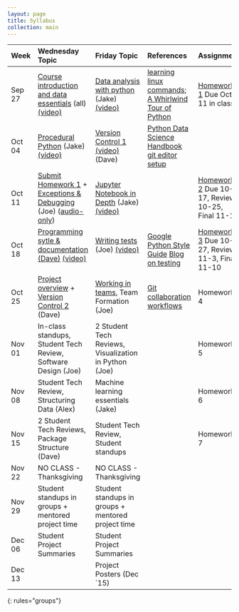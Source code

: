```yaml
---
layout: page
title: Syllabus
collection: main
---
```


| Week      | Wednesday Topic | Friday Topic   | References | Assignment |
|:----------|:----------------|:---------------|:-------------------|:-------------|
|Sep 27 | [Course introduction and data essentials](https://github.com/UWSEDS/LectureNotes/blob/master/01-Course-Introduction-And-Data-Essentials.ppt?raw=true) (all) [(video)](https://uw.hosted.panopto.com/Panopto/Pages/Viewer.aspx?id=caf583cf-f9c6-493f-8e07-a462e03e2354)      | [Data analysis with python](https://github.com/UWSEDS/LectureNotes/blob/master/02-Python-and-Data/Lecture-Python-And-Data-Autumn-2017.ipynb) (Jake) [(video)](https://uw.hosted.panopto.com/Panopto/Pages/Viewer.aspx?id=250b4f48-0ffc-4322-86cf-1465be8d46b5)    | [learning linux commands](http://linuxcommand.org/lc3_learning_the_shell.php); [A Whirlwind Tour of Python](https://jakevdp.github.io/WhirlwindTourOfPython/) | [Homework 1](https://classroom.github.com/a/yiSZgFof) Due Oct 11 in class. |
|Oct 04 | [Procedural Python](https://github.com/UWSEDS/LectureNotes-Autumn2017/tree/master/03-Procedural-Python) (Jake) [(video)](https://uw.hosted.panopto.com/Panopto/Pages/Viewer.aspx?id=145411f3-bcf8-4fe8-82ae-72a3ba4154e2)                  | [Version Control 1](https://github.com/UWSEDS/LectureNotes-Autumn2017/blob/master/04-Introduction-to-Version-Control,-part-1.pptx?raw=true)<br>[(video)](https://uw.hosted.panopto.com/Panopto/Pages/Viewer.aspx?id=dd3c0581-2624-4fea-9713-f89922d1d52a) (Dave)  | [Python Data Science Handbook](https://jakevdp.github.io/PythonDataScienceHandbook/) <br> [git editor setup](http://swcarpentry.github.io/git-novice/02-setup/)  | |
|Oct 11 | [Submit Homework 1](hw1_example_submission.md) + [Exceptions & Debugging](https://github.com/UWSEDS/LectureNotes/tree/master/Debugging-and-Exceptions) (Joe) ([audio-only](https://uw.hosted.panopto.com/Panopto/Pages/Viewer.aspx?id=72e61808-25b8-4d0c-9075-b41b72b9a190))                     | [Jupyter Notebook in Depth](https://github.com/UWSEDS/LectureNotes-Autumn2017/tree/master/06-Jupyter-Notebook-In-Depth) (Jake) [(video)](https://uw.hosted.panopto.com/Panopto/Pages/Viewer.aspx?id=f3d240aa-3c10-4439-bba0-629e74b4bde7)               | | [Homework 2](https://classroom.github.com/a/LvWgZBw1) Due 10-17, Review 10-25, Final 11-1 |
|Oct 18 | [Programming sytle & documentation (Dave)](https://github.com/UWSEDS/LectureNotes-Autumn2017/blob/master/07.Documentation_and_Style.pptx?raw=true) [(video)](https://uw.hosted.panopto.com/Panopto/Pages/Viewer.aspx?id=dcc96257-e1ee-4c0d-81d4-24375b2df3d9)         |[Writing tests](https://github.com/UWSEDS/LectureNotes/tree/master/Unit-Tests) (Joe) [(video)](https://uw.hosted.panopto.com/Panopto/Pages/Viewer.aspx?id=e21fcafc-2c2c-4387-97de-daeeb4563342)                        | [Google Python Style Guide](https://google.github.io/styleguide/pyguide.html) [Blog on testing](https://jeffknupp.com/blog/2013/12/09/improve-your-python-understanding-unit-testing/) | [Homework 3]( https://classroom.github.com/a/7OECx3mJ) Due 10-27, Review 11-3, Final 11-10|
|Oct 25 |[Project overview](https://github.com/UWSEDS/LectureNotes-Autumn2017/blob/master/09-Project-overview.pptx?raw=true) + [Version Control 2](https://github.com/UWSEDS/LectureNotes-Autumn2017/blob/master/09-Version_Control_p2.pptx?raw=true) (Dave)       | [Working in teams](https://github.com/UWSEDS/LectureNotes/blob/master/Working-in-Teams.pdf), Team Formation (Joe)         | [Git collaboration workflows](https://www.atlassian.com/git/tutorials/comparing-workflows) | Homework 4 |
|Nov 01 |In-class standups, Student Tech Review, Software Design (Joe) |2 Student Tech Reviews, Visualization in Python (Joe) | | Homework 5 |
|Nov 08 |Student Tech Review, Structuring Data (Alex)      | Machine learning essentials (Jake) | | Homework 6 |
|Nov 15 |2 Student Tech Reviews, Package Structure (Dave) | Student Tech Review, Student standups | | Homework 7 |
|Nov 22 |NO CLASS - Thanksgiving                           | NO CLASS - Thanksgiving        | |            |
|Nov 29 |Student standups in groups + mentored project time | Student standups in groups + mentored project time | | |
|Dec 06 |Student Project Summaries                         | Student Project Summaries      | |            |
|Dec 13 |                                                  | Project Posters (Dec `15)      | |            |
{: rules="groups"}
